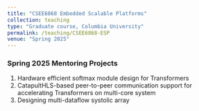 ```yaml
---
title: "CSEE6868 Embedded Scalable Platforms"
collection: teaching
type: "Graduate course, Columbia University"
permalink: /teaching/CSEE6868-ESP
venue: "Spring 2025"
---
```


### Spring 2025 Mentoring Projects
1. Hardware efficient softmax module design for Transformers 
2. CatapultHLS-based peer-to-peer communication support for accelerating Transformers on multi-core system
3. Designing multi-dataflow systolic array